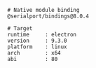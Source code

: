     # Native module binding
    @serialport/bindings@8.0.4
    
    # Target
    runtime     : electron 
    version     : 9.3.0
    platform    : linux
    arch        : x64
    abi         : 80
